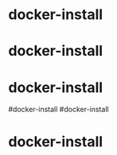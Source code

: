 # docker-install
# docker-install
# docker-install
#docker-install
#docker-install
# docker-install
